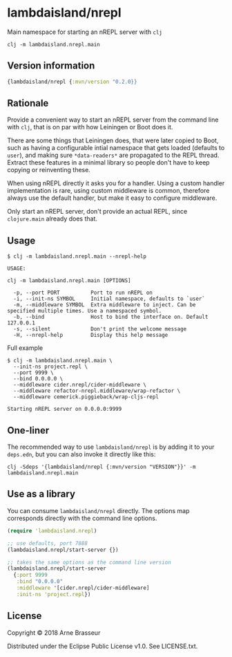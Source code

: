 # lambdaisland/nrepl

Main namespace for starting an nREPL server with `clj`

```
clj -m lambdaisland.nrepl.main
```

## Version information

``` clojure
{lambdaisland/nrepl {:mvn/version "0.2.0}}
```

## Rationale

Provide a convenient way to start an nREPL server from the command line with
`clj`, that is on par with how Leiningen or Boot does it.

There are some things that Leiningen does, that were later copied to Boot, such
as having a configurable intial namespace that gets loaded (defaults to `user`),
and making sure `*data-readers*` are propagated to the REPL thread. Extract
these features in a minimal library so people don't have to keep copying or
reinventing these.

When using nREPL directly it asks you for a handler. Using a custom handler
implementation is rare, using custom middleware is common, therefore always use
the default handler, but make it easy to configure middleware.

Only start an nREPL server, don't provide an actual REPL, since `clojure.main`
already does that.

## Usage

```
$ clj -m lambdaisland.nrepl.main --nrepl-help

USAGE:

clj -m lambdaisland.nrepl.main [OPTIONS]

  -p, --port PORT          Port to run nREPL on
  -i, --init-ns SYMBOL     Initial namespace, defaults to `user`
  -m, --middleware SYMBOL  Extra middleware to inject. Can be specified multiple times. Use a namespaced symbol.
  -b, --bind               Host to bind the interface on. Default 127.0.0.1
  -s, --silent             Don't print the welcome message
  -H, --nrepl-help         Display this help message
```

Full example

```
$ clj -m lambdaisland.nrepl.main \
  --init-ns project.repl \
  --port 9999 \
  --bind 0.0.0.0 \
  --middleware cider.nrepl/cider-middleware \
  --middleware refactor-nrepl.middleware/wrap-refactor \
  --middleware cemerick.piggieback/wrap-cljs-repl

Starting nREPL server on 0.0.0.0:9999
```

## One-liner

The recommended way to use `lambdaisland/nrepl` is by adding it to your `deps.edn`, but you can also invoke it directly like this:

```
clj -Sdeps '{lambdaisland/nrepl {:mvn/version "VERSION"}}' -m lambdaisland.nrepl.main
```

## Use as a library

You can consume `lambdaisland/nrepl` directly. The options map corresponds
directly with the command line options.

``` clojure
(require 'lambdaisland.nrepl)

;; use defaults, port 7888
(lambdaisland.nrepl/start-server {})

;; takes the same options as the command line version
(lambdaisland.nrepl/start-server
  {:port 9999
   :bind "0.0.0.0"
   :middleware '[cider.nrepl/cider-middleware]
   :init-ns 'project.repl})
```

## License

Copyright &copy; 2018 Arne Brasseur

Distributed under the Eclipse Public License v1.0. See LICENSE.txt.
